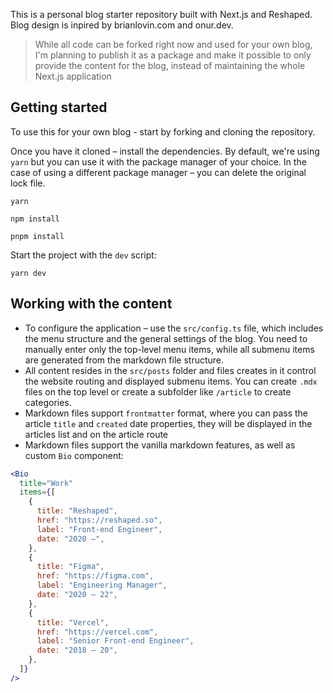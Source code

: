This is a personal blog starter repository built with Next.js and Reshaped.
Blog design is inpired by brianlovin.com and onur.dev.

> While all code can be forked right now and used for your own blog, I'm planning to publish it as a package and make it possible to only provide the content for the blog, instead of maintaining the whole Next.js application

## Getting started

To use this for your own blog - start by forking and cloning the repository.

Once you have it cloned – install the dependencies.
By default, we're using `yarn` but you can use it with the package manager of your choice.
In the case of using a different package manager – you can delete the original lock file.

```
yarn

npm install

pnpm install
```

Start the project with the `dev` script:

```
yarn dev
```

## Working with the content

- To configure the application – use the `src/config.ts` file, which includes the menu structure and the general settings of the blog.
  You need to manually enter only the top-level menu items, while all submenu items are generated from the markdown file structure.
- All content resides in the `src/posts` folder and files creates in it control the website routing and displayed submenu items. You can create `.mdx` files on the top level or create a subfolder like `/article` to create categories.
- Markdown files support `frontmatter` format, where you can pass the article `title` and `created` date properties, they will be displayed in the articles list and on the article route
- Markdown files support the vanilla markdown features, as well as custom `Bio` component:

```jsx
<Bio
  title="Work"
  items={[
    {
      title: "Reshaped",
      href: "https://reshaped.so",
      label: "Front-end Engineer",
      date: "2020 –",
    },
    {
      title: "Figma",
      href: "https://figma.com",
      label: "Engineering Manager",
      date: "2020 – 22",
    },
    {
      title: "Vercel",
      href: "https://vercel.com",
      label: "Senior Front-end Engineer",
      date: "2018 – 20",
    },
  ]}
/>
```
